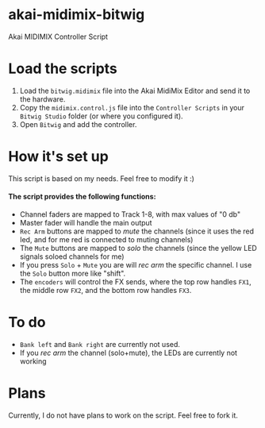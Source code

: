 # akai-midimix-bitwig
Akai MIDIMIX Controller Script

# Load the scripts

1. Load the `bitwig.midimix` file into the Akai MidiMix Editor and send it to the hardware.
2. Copy the `midimix.control.js` file into the `Controller Scripts` in your `Bitwig Studio` folder (or where you configured it).
3. Open `Bitwig` and add the controller.

# How it's set up

This script is based on my needs. Feel free to modify it :)


#### The script provides the following functions:

- Channel faders are mapped to Track 1-8, with max values of "0 db"
- Master fader will handle the main output
- `Rec Arm` buttons are mapped to *mute* the channels (since it uses the red led, and for me red is connected to muting channels)
- The `Mute` buttons are mapped to *solo* the channels (since the yellow LED signals soloed channels for me)
- If you press `Solo` + `Mute` you are will *rec arm* the specific channel. I use the `Solo` button more like "shift".
- The `encoders` will control the FX sends, where the top row handles `FX1`, the middle row `FX2`, and the bottom row handles `FX3`.

# To do
- `Bank left` and `Bank right` are currently not used.
- If you *rec arm* the channel (solo+mute), the LEDs are currently not working

# Plans
Currently, I do not have plans to work on the script. Feel free to fork it.
